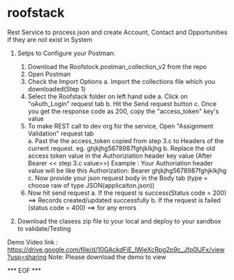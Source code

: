 # roofstack


Rest Service to process json and create Account, Contact and Opportunities if they are not exist in System


1. Setps to Configure your Postman: 
	1. Download the Roofstock.postman_collection_v2 from the repo
	2. Open Postman
	2. Check the Import Options
			a. Import the collections file which you downloaded(Step 1)
	3. Select the Roofstack folder on left hand side
			a. Click on "oAuth_Login" request tab
			b. Hit the Send request button
			c. Once you get the response code as 200, copy the "access_token" key's value
	4. To make REST call to dev org for the service, Open "Assignment Validation" request tab	
			a. Past the the access_token copied from step 3.c to Headers of the current request. eg. ghjkjhg5678987fghjklkjhg
			b. Replace the old access token value in the Authoriziation header key value (After Bearer << step 3.c value>>)
					Example : Your Authoriation header value will be like this Authorization: Bearer ghjkjhg5678987fghjklkjhg	
			c. Now provide your json request body in the Body tab (type  = choose raw of type JSON(applicaiton.json))
	5. Now hit send request
			a. If the request is success(Status code = 200) ==> Records created/updated successfully
			b. If the request is failed (status code = 400) ==> for any errors

2. Download the clasess zip file to your local and deploy to your sandbox to validate/Testing

Demo Video link : https://drive.google.com/file/d/10GAckdFiE_lWjeXcRpg2p9c_Jfp0IJFx/view?usp=sharing 
Note: Please download the demo to view 

	
***	EOF ***
	
